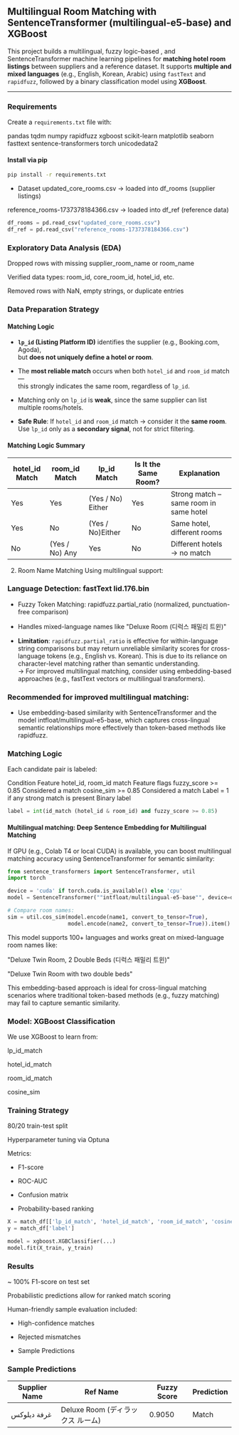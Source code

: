 ## Multilingual Room Matching with SentenceTransformer (multilingual-e5-base) and XGBoost

This project builds a multilingual, fuzzy logic–based , and SentenceTransformer machine learning pipelines for **matching hotel room listings** between suppliers and a reference dataset. It supports **multiple and mixed languages** (e.g., English, Korean, Arabic) using `fastText` and `rapidfuzz`, followed by a binary classification model using **XGBoost**.

---

### Requirements

Create a `requirements.txt` file with:

pandas tqdm numpy rapidfuzz xgboost scikit-learn matplotlib seaborn fasttext sentence-transformers torch unicodedata2



#### Install via pip

```bash
pip install -r requirements.txt
```
- Dataset
updated_core_rooms.csv → loaded into df_rooms (supplier listings)

reference_rooms-1737378184366.csv → loaded into df_ref (reference data)

```python
df_rooms = pd.read_csv("updated_core_rooms.csv")
df_ref = pd.read_csv("reference_rooms-1737378184366.csv")
```
### Exploratory Data Analysis (EDA)

Dropped rows with missing supplier_room_name or room_name

Verified data types: room_id, core_room_id, hotel_id, etc.

Removed rows with NaN, empty strings, or duplicate entries

### Data Preparation Strategy
#### Matching Logic
- **`lp_id` (Listing Platform ID)** identifies the supplier (e.g., Booking.com, Agoda),  
  but **does not uniquely define a hotel or room**.

- The **most reliable match** occurs when both `hotel_id` and `room_id` match —  
  this strongly indicates the same room, regardless of `lp_id`.

- Matching only on `lp_id` is **weak**, since the same supplier can list multiple rooms/hotels.

- **Safe Rule**: If `hotel_id` and `room_id` match → consider it the **same room**.  
  Use `lp_id` only as a **secondary signal**, not for strict filtering.
#### Matching Logic Summary

| hotel_id Match | room_id Match | lp_id Match | Is It the Same Room? | Explanation                         |
|----------------|----------------|-------------|-----------------------|-------------------------------------|
| Yes          | Yes          |(Yes / No) Either | Yes                | Strong match – same room in same hotel |
| Yes          | No           | (Yes / No)Either | No                 | Same hotel, different rooms         |
| No           | (Yes / No) Any      | Yes         | No                 | Different hotels → no match         |

2. Room Name Matching
Using multilingual support:

### Language Detection: fastText lid.176.bin

  - Fuzzy Token Matching: rapidfuzz.partial_ratio (normalized, punctuation-free comparison)

  - Handles mixed-language names like "Deluxe Room (디럭스 패밀리 트윈)"
  - **Limitation**: `rapidfuzz.partial_ratio` is effective for within-language string comparisons but may return unreliable similarity scores for cross-language tokens (e.g., English vs. Korean). This is due to its reliance on character-level matching rather than semantic understanding.  
  → For improved multilingual matching, consider using embedding-based approaches (e.g., fastText vectors or multilingual transformers).

### Recommended for improved multilingual matching:
  - Use embedding-based similarity with SentenceTransformer and the model intfloat/multilingual-e5-base, which captures cross-lingual semantic relationships more effectively than token-based methods like rapidfuzz.

### Matching Logic
Each candidate pair is labeled:


Condition	Feature
hotel_id, room_id match	Feature flags
fuzzy_score >= 0.85	Considered a match
cosine_sim >= 0.85 Considered a match
Label = 1 if any strong match is present	Binary label

```python
label = int(id_match (hotel_id & room_id) and fuzzy_score >= 0.85)
```

#### Multilingual matching: Deep Sentence Embedding for Multilingual Matching
If GPU (e.g., Colab T4 or local CUDA) is available, you can boost multilingual matching 
accuracy using SentenceTransformer for semantic similarity:

```python
from sentence_transformers import SentenceTransformer, util
import torch

device = 'cuda' if torch.cuda.is_available() else 'cpu'
model = SentenceTransformer(""intfloat/multilingual-e5-base"", device=device)

# Compare room names:
sim = util.cos_sim(model.encode(name1, convert_to_tensor=True), 
                   model.encode(name2, convert_to_tensor=True)).item()
```

This model supports 100+ languages and works great on mixed-language room names like:

"Deluxe Twin Room, 2 Double Beds (디럭스 패밀리 트윈)"

"Deluxe Twin Room with two double beds"

This embedding-based approach is ideal for cross-lingual matching scenarios where traditional token-based methods (e.g., fuzzy matching) may fail to capture semantic similarity.

### Model: XGBoost Classification
We use XGBoost to learn from:

lp_id_match

hotel_id_match

room_id_match

cosine_sim

### Training Strategy
80/20 train-test split

Hyperparameter tuning via Optuna

Metrics:

- F1-score

- ROC-AUC

- Confusion matrix

- Probability-based ranking

```python
X = match_df[['lp_id_match', 'hotel_id_match', 'room_id_match', 'cosine_sim']]
y = match_df['label']

model = xgboost.XGBClassifier(...)
model.fit(X_train, y_train)
```

### Results
~ 100% F1-score on test set

Probabilistic predictions allow for ranked match scoring

Human-friendly sample evaluation included:

  - High-confidence matches

  - Rejected mismatches

  - Sample Predictions

### Sample Predictions

| Supplier Name             | Ref Name                              | Fuzzy Score | Prediction   |
|--------------------------|----------------------------------------|-------------|--------------|
| غرفة ديلوكس              | Deluxe Room (ディラックス ルーム)       | 0.9050      |  Match       |

